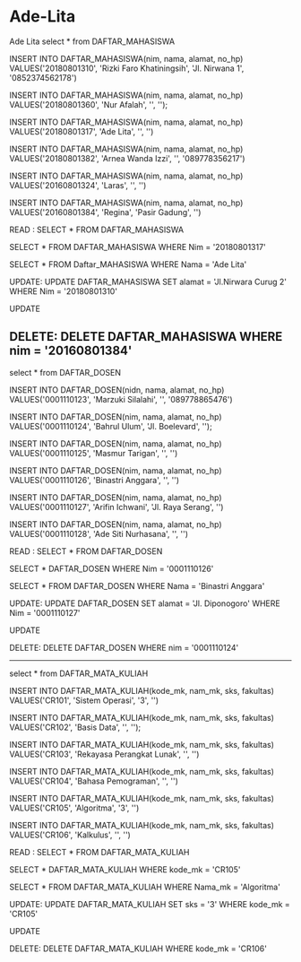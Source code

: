 # Ade-Lita
Ade Lita
select * from DAFTAR_MAHASISWA

INSERT INTO DAFTAR_MAHASISWA(nim, nama, alamat, no_hp)
VALUES('20180801310', 'Rizki Faro Khatiningsih', 'Jl. Nirwana 1', '0852374562178')

INSERT INTO DAFTAR_MAHASISWA(nim, nama, alamat, no_hp)
VALUES('20180801360', 'Nur Afalah', '', '');

INSERT INTO DAFTAR_MAHASISWA(nim, nama, alamat, no_hp)
VALUES('20180801317', 'Ade Lita', '', '')

INSERT INTO DAFTAR_MAHASISWA(nim, nama, alamat, no_hp)
VALUES('20180801382', 'Arnea Wanda Izzi', '', '089778356217')

INSERT INTO DAFTAR_MAHASISWA(nim, nama, alamat, no_hp)
VALUES('20160801324', 'Laras', '', '')

INSERT INTO DAFTAR_MAHASISWA(nim, nama, alamat, no_hp)
VALUES('20160801384', 'Regina', 'Pasir Gadung', '')

READ :
SELECT * FROM DAFTAR_MAHASISWA

SELECT * FROM DAFTAR_MAHASISWA
WHERE Nim = '20180801317'

SELECT * FROM Daftar_MAHASISWA
WHERE Nama = 'Ade Lita'

UPDATE:
UPDATE DAFTAR_MAHASISWA
SET alamat = 'Jl.Nirwara Curug 2'
WHERE Nim = '20180801310'

UPDATE

DELETE:
DELETE DAFTAR_MAHASISWA
WHERE nim = '20160801384'
-------------------------------------------------------------------------------------------

select * from DAFTAR_DOSEN

INSERT INTO DAFTAR_DOSEN(nidn, nama, alamat, no_hp)
VALUES('0001110123', 'Marzuki Silalahi', '', '089778865476')

INSERT INTO DAFTAR_DOSEN(nim, nama, alamat, no_hp)
VALUES('0001110124', 'Bahrul Ulum', 'Jl. Boelevard', '');

INSERT INTO DAFTAR_DOSEN(nim, nama, alamat, no_hp)
VALUES('0001110125', 'Masmur Tarigan', '', '')

INSERT INTO DAFTAR_DOSEN(nim, nama, alamat, no_hp)
VALUES('0001110126', 'Binastri Anggara', '', '')

INSERT INTO DAFTAR_DOSEN(nim, nama, alamat, no_hp)
VALUES('0001110127', 'Arifin Ichwani', 'Jl. Raya Serang', '')

INSERT INTO DAFTAR_DOSEN(nim, nama, alamat, no_hp)
VALUES('0001110128', 'Ade Siti Nurhasana', '', '')

READ :
SELECT * FROM DAFTAR_DOSEN

SELECT * DAFTAR_DOSEN
WHERE Nim = '0001110126'

SELECT * FROM DAFTAR_DOSEN
WHERE Nama = 'Binastri Anggara'

UPDATE:
UPDATE DAFTAR_DOSEN
SET alamat = 'Jl. Diponogoro'
WHERE Nim = '0001110127'

UPDATE

DELETE:
DELETE DAFTAR_DOSEN
WHERE nim = '0001110124'

----------------------------------------------------------------------------------

select * from DAFTAR_MATA_KULIAH

INSERT INTO DAFTAR_MATA_KULIAH(kode_mk, nam_mk, sks, fakultas)
VALUES('CR101', 'Sistem Operasi', '3', '')

INSERT INTO DAFTAR_MATA_KULIAH(kode_mk, nam_mk, sks, fakultas)
VALUES('CR102', 'Basis Data', '', '');

INSERT INTO DAFTAR_MATA_KULIAH(kode_mk, nam_mk, sks, fakultas)
VALUES('CR103', 'Rekayasa Perangkat Lunak', '', '')

INSERT INTO DAFTAR_MATA_KULIAH(kode_mk, nam_mk, sks, fakultas)
VALUES('CR104', 'Bahasa Pemograman', '', '')

INSERT INTO DAFTAR_MATA_KULIAH(kode_mk, nam_mk, sks, fakultas)
VALUES('CR105', 'Algoritma', '3', '')

INSERT INTO DAFTAR_MATA_KULIAH(kode_mk, nam_mk, sks, fakultas)
VALUES('CR106', 'Kalkulus', '', '')

READ :
SELECT * FROM DAFTAR_MATA_KULIAH

SELECT * DAFTAR_MATA_KULIAH
WHERE kode_mk = 'CR105'

SELECT * FROM DAFTAR_MATA_KULIAH
WHERE Nama_mk = 'Algoritma'

UPDATE:
UPDATE DAFTAR_MATA_KULIAH
SET sks = '3'
WHERE kode_mk = 'CR105'

UPDATE

DELETE:
DELETE DAFTAR_MATA_KULIAH
WHERE kode_mk = 'CR106'
